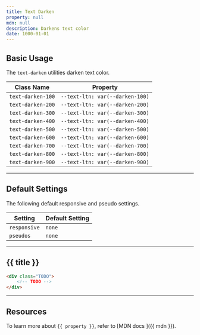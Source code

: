 ```yaml
---
title: Text Darken
property: null
mdn: null
description: Darkens text color
date: 1000-01-01
---
```


## Basic Usage

The `text-darken` utilities darken text color.

| Class Name        | Property                        |
| ----------------- | ------------------------------- |
| `text-darken-100` | `--text-ltn: var(--darken-100)` |
| `text-darken-200` | `--text-ltn: var(--darken-200)` |
| `text-darken-300` | `--text-ltn: var(--darken-300)` |
| `text-darken-400` | `--text-ltn: var(--darken-400)` |
| `text-darken-500` | `--text-ltn: var(--darken-500)` |
| `text-darken-600` | `--text-ltn: var(--darken-600)` |
| `text-darken-700` | `--text-ltn: var(--darken-700)` |
| `text-darken-800` | `--text-ltn: var(--darken-800)` |
| `text-darken-900` | `--text-ltn: var(--darken-900)` |

---

## Default Settings

The following default responsive and pseudo settings.

| Setting      | Default Setting |
| ------------ | --------------- |
| `responsive` | `none`          |
| `pseudos`    | `none`          |

---

## {{ title }}

<div class="bg-silver-200 p-20 h-256 radius-md flex flex-wrap align-content-center">
  <!-- ... -->
</div>

```html
<div class="TODO">
	<!-- TODO -->
</div>
```

---

## Resources

To learn more about `{{ property }}`, refer to [MDN docs <i class="far fa-external-link ml-6"></i>]({{ mdn }}).
